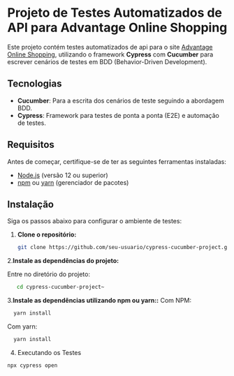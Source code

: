 # Projeto de Testes Automatizados de API para Advantage Online Shopping

Este projeto contém testes automatizados de api para o site [Advantage Online Shopping](https://advantageonlineshopping.com/#/), utilizando o framework **Cypress** com **Cucumber** para escrever cenários de testes em BDD (Behavior-Driven Development).

## Tecnologias

- **Cucumber**: Para a escrita dos cenários de teste seguindo a abordagem BDD.
- **Cypress**: Framework para testes de ponta a ponta (E2E) e automação de testes.

## Requisitos

Antes de começar, certifique-se de ter as seguintes ferramentas instaladas:

- [Node.js](https://nodejs.org/en/download/) (versão 12 ou superior)
- [npm](https://www.npmjs.com/get-npm) ou [yarn](https://yarnpkg.com/getting-started) (gerenciador de pacotes)

## Instalação

Siga os passos abaixo para configurar o ambiente de testes:

1. **Clone o repositório:**

   ```bash
   git clone https://github.com/seu-usuario/cypress-cucumber-project.git~

2.**Instale as dependências do projeto:**

   Entre no diretório do projeto:

   ```bash
      cd cypress-cucumber-project~
```
3.**Instale as dependências utilizando npm ou yarn::**
Com NPM: 

```bash
  yarn install
```


Com yarn: 

```bash
  yarn install
```

4. Executando os Testes
```bash
npx cypress open
```

